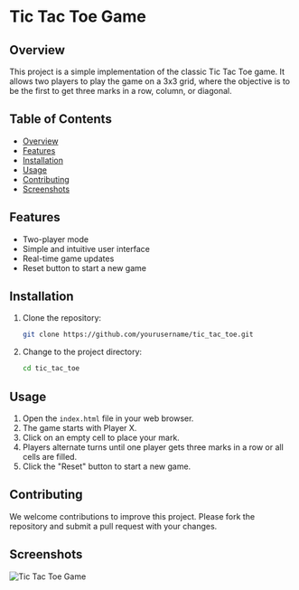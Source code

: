 # Tic Tac Toe Game

## Overview

This project is a simple implementation of the classic Tic Tac Toe game. It allows two players to play the game on a 3x3 grid, where the objective is to be the first to get three marks in a row, column, or diagonal.

## Table of Contents

- [Overview](#overview)
- [Features](#features)
- [Installation](#installation)
- [Usage](#usage)
- [Contributing](#contributing)
- [Screenshots](#screenshots)

## Features

- Two-player mode
- Simple and intuitive user interface
- Real-time game updates
- Reset button to start a new game

## Installation

1. Clone the repository:
    ```sh
    git clone https://github.com/yourusername/tic_tac_toe.git
    ```
2. Change to the project directory:
    ```sh
    cd tic_tac_toe
    ```

## Usage

1. Open the `index.html` file in your web browser.
2. The game starts with Player X.
3. Click on an empty cell to place your mark.
4. Players alternate turns until one player gets three marks in a row or all cells are filled.
5. Click the "Reset" button to start a new game.

## Contributing

We welcome contributions to improve this project. Please fork the repository and submit a pull request with your changes.

## Screenshots

![Tic Tac Toe Game](screenshots/tic_tac_toe.png)
